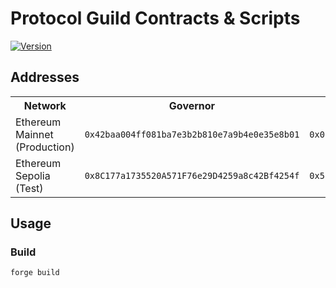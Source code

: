 # Protocol Guild Contracts & Scripts

[![Version][version-badge]][version-link]

## Addresses

<table>
<tr>
<th>Network</th>
<th>Governor</th>
<th>Timelock</th>
<th>ProposalTypesConfigurator</th>
<th>ProxyAdmin</th>
<th>Membership</th>
</tr>
<tr>
<td>Ethereum Mainnet (Production)</td>
<td><code>0x42baa004ff081ba7e3b2b810e7a9b4e0e35e8b01</code></td>
<td><code>0x0cabe65b0adc1634f56ea66a36abb70f2d4232c5</code></td>
<td><code>0xa78db4a8efccd5812e0044496edcc571da3d24c6</code></td>
<td><code>0x7d70d1bb78e3a7252a52ee9e15ee9ba1f3ee3880</code></td>
<td><code>0x95fc87e77977a70b08c76b0a7714069d8ff0ff2b</code></td>
</tr>
<tr>
<td>Ethereum Sepolia (Test)</td>
<td><code>0x8C177a1735520A571F76e29D4259a8c42Bf4254f</code></td>
<td><code>0x5c5a1a4671f1feba6b37911fc40bd6974b653fd5</code></td>
<td><code>0x1f31d2f02875fdc69d092bce819a15a23bc1a3d1</code></td>
<td><code>0x3d0ee8700f3a2267a677504ffedae54a15abbe7b</code></td>
<td><code>0xfffa91ea8800532f9d8f987829bdfcc11f385fa6</code></td>
</tr>
</table>

## Usage

### Build

```shell
forge build
```

[version-badge]: https://img.shields.io/badge/agora--governor-v1.1.0-brightgreen
[version-link]: https://github.com/voteagora/agora-governor/releases/tag/v1.0.0
